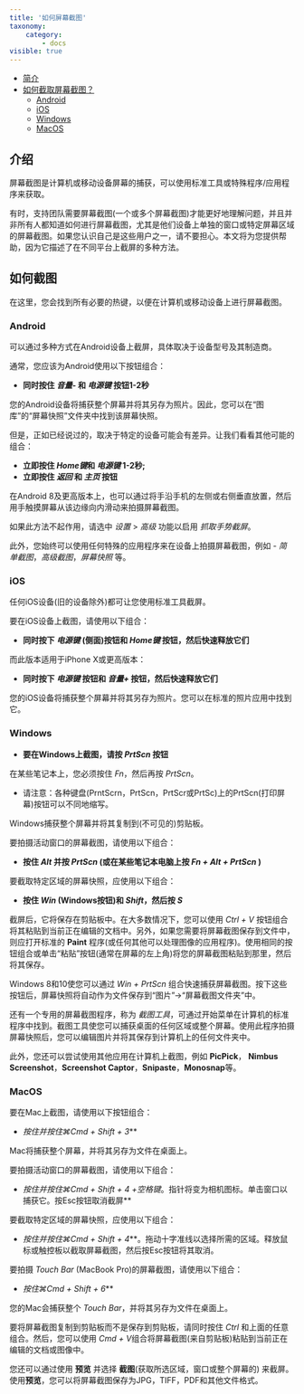 ```yaml
---
title: '如何屏幕截图'
taxonomy:
    category:
        - docs
visible: true
---
```


* [简介](#intro)
* [如何截取屏幕截图？](#take截屏)
    * [Android](#android)
    * [iOS](#ios)
    * [Windows](#windows)
    * [MacOS](#mac)

<a name="intro"></a>

## 介绍

屏幕截图是计算机或移动设备屏幕的捕获，可以使用标准工具或特殊程序/应用程序来获取。

有时，支持团队需要屏幕截图(一个或多个屏幕截图)才能更好地理解问题，并且并非所有人都知道如何进行屏幕截图，尤其是他们设备上单独的窗口或特定屏幕区域的屏幕截图。如果您认识自己是这些用户之一，请不要担心。本文将为您提供帮助，因为它描述了在不同平台上截屏的多种方法。

<a name="take-screenshot"></a>

## 如何截图

在这里，您会找到所有必要的热键，以便在计算机或移动设备上进行屏幕截图。

<a name="android"></a>

### Android

可以通过多种方式在Android设备上截屏，具体取决于设备型号及其制造商。

通常，您应该为Android使用以下按钮组合：

+ **同时按住 *音量-* 和 *电源键* 按钮1-2秒**

您的Android设备将捕获整个屏幕并将其另存为照片。因此，您可以在“图库”的“屏幕快照”文件夹中找到该屏幕快照。

但是，正如已经说过的，取决于特定的设备可能会有差异。让我们看看其他可能的组合：

+ **立即按住 *Home键*和 *电源键* 1-2秒;**
+ **立即按住 *返回* 和 *主页* 按钮**

在Android 8及更高版本上，也可以通过将手沿手机的左侧或右侧垂直放置，然后用手触摸屏幕从该边缘向内滑动来拍摄屏幕截图。

如果此方法不起作用，请选中 *设置* > *高级* 功能以启用 *抓取手势截屏*。

此外，您始终可以使用任何特殊的应用程序来在设备上拍摄屏幕截图，例如 - *简单截图*，*高级截图*，*屏幕快照* 等。

<a name="ios"></a>

### iOS

任何iOS设备(旧的设备除外)都可让您使用标准工具截屏。

要在iOS设备上截图，请使用以下组合：

+ **同时按下 *电源键* (侧面)按钮和 *Home键* 按钮，然后快速释放它们**

而此版本适用于iPhone X或更高版本：

+ **同时按下 *电源键* 按钮和 *音量+* 按钮，然后快速释放它们**

您的iOS设备将捕获整个屏幕并将其另存为照片。您可以在标准的照片应用中找到它。

<a name="windows"></a>

### Windows

+ **要在Windows上截图，请按 *PrtScn* 按钮**

在某些笔记本上，您必须按住 *Fn*，然后再按 *PrtScn*。

* 请注意：各种键盘(PrntScrn，PrtScn，PrtScr或PrtSc)上的PrtScn(打印屏幕)按钮可以不同地缩写。

Windows捕获整个屏幕并将其复制到(不可见的)剪贴板。

要拍摄活动窗口的屏幕截图，请使用以下组合：

+ **按住 *Alt* 并按 *PrtScn* (或在某些笔记本电脑上按 *Fn + Alt + PrtScn* )**

要截取特定区域的屏幕快照，应使用以下组合：

+ **按住 *Win* (Windows按钮)和 *Shift*，然后按 *S***

截屏后，它将保存在剪贴板中。在大多数情况下，您可以使用 *Ctrl + V* 按钮组合将其粘贴到当前正在编辑的文档中。另外，如果您需要将屏幕截图保存到文件中，则应打开标准的 **Paint** 程序(或任何其他可以处理图像的应用程序)。使用相同的按钮组合或单击“粘贴”按钮(通常在屏幕的左上角)将您的屏幕截图粘贴到那里，然后将其保存。

Windows 8和10使您可以通过 *Win + PrtScn* 组合快速捕获屏幕截图。按下这些按钮后，屏幕快照将自动作为文件保存到“图片”->“屏幕截图文件夹”中。

还有一个专用的屏幕截图程序，称为 *截图工具*，可通过开始菜单在计算机的标准程序中找到。截图工具使您可以捕获桌面的任何区域或整个屏幕。使用此程序拍摄屏幕快照后，您可以编辑图片并将其保存到计算机上的任何文件夹中。

此外，您还可以尝试使用其他应用在计算机上截图，例如 **PicPick**， **Nimbus Screenshot**，**Screenshot Captor**，**Snipaste**，**Monosnap**等。

<a name="mac"></a>

### MacOS

要在Mac上截图，请使用以下按钮组合：

+ **按住并按住*⌘Cmd + Shift + 3***

Mac将捕获整个屏幕，并将其另存为文件在桌面上。

要拍摄活动窗口的屏幕截图，请使用以下组合：

+ **按住并按住*⌘Cmd + Shift + 4 +空格键*。指针将变为相机图标。单击窗口以捕获它。按Esc按钮取消截屏**

要截取特定区域的屏幕快照，应使用以下组合：

+ **按住并按住*⌘Cmd + Shift + 4***。拖动十字准线以选择所需的区域。释放鼠标或触控板以截取屏幕截图，然后按Esc按钮将其取消。

要拍摄 *Touch Bar* (MacBook Pro)的屏幕截图，请使用以下组合：

+ **按住*⌘Cmd + Shift + 6***

您的Mac会捕获整个 *Touch Bar*，并将其另存为文件在桌面上。

要将屏幕截图复制到剪贴板而不是保存到剪贴板，请同时按住 *Ctrl* 和上面的任意组合。然后，您可以使用 *Cmd + V*组合将屏幕截图(来自剪贴板)粘贴到当前正在编辑的文档或图像中。

您还可以通过使用 **预览** 并选择 **截图**(获取所选区域，窗口或整个屏幕的) 来截屏。使用**预览**，您可以将屏幕截图保存为JPG，TIFF，PDF和其他文件格式。

<a name="windows-phone"></a>
